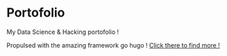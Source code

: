 # Portofolio
My Data Science &amp; Hacking portofolio !

Propulsed with the amazing framework go hugo ! [Click there to find more !](https://gohugo.io/)

